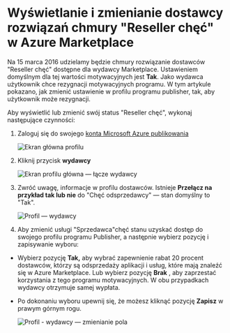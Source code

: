 <properties
   pageTitle="Jak wyświetlić i zmienić dostawcy rozwiązań chmury sprzedawcy chęć | Microsoft Azure"
   description="Jak wyświetlić i zmienić wybór chęć odsprzedawcy dostawcy"
   services="marketplace-publishing"
   documentationCenter="na"
   authors="DavidBosland"
   manager="lakoch"
   editor=""/>

<tags
   ms.service="marketplace"
   ms.devlang="na"
   ms.topic="article"
   ms.tgt_pltfrm="na"
   ms.workload="na"
   ms.date="02/10/2016"
   ms.author="DavidBosland"/>

# <a name="view-and-change-your-cloud-solution-provider-reseller-incentive-in-the-azure-marketplace"></a>Wyświetlanie i zmienianie dostawcy rozwiązań chmury "Reseller chęć" w Azure Marketplace

Na 15 marca 2016 udzielamy będzie chmury rozwiązanie dostawców "Reseller chęć" dostępne dla wydawcy Marketplace.  Ustawieniem domyślnym dla tej wartości motywacyjnych jest **Tak**.  Jako wydawca użytkownik chce rezygnacji motywacyjnych programu.  W tym artykule pokazano, jak zmienić ustawienie w profilu programu publisher, tak, aby użytkownik może rezygnacji.

Aby wyświetlić lub zmienić swój status "Reseller chęć", wykonaj następujące czynności:

1.  Zaloguj się do swojego [konta Microsoft Azure publikowania](https://publish.windowsazure.com/workspace)

    ![Ekran główna profilu][1]

2.  Kliknij przycisk **wydawcy**

    ![Ekran profilu główna — łącze wydawcy][2]

3.  Zwróć uwagę, informacje w profilu dostawców.  Istnieje **Przełącz na przykład tak lub nie** do "Chęć odsprzedawcy" — stan domyślny to "Tak".

    ![Profil — wydawcy][3]

4.  Aby zmienić usługi "Sprzedawca"chęć stanu uzyskać dostęp do swojego profilu programu Publisher, a następnie wybierz pozycję i zapisywanie wyboru:

  - Wybierz pozycję **Tak,** aby wybrać zapewnienie rabat 20 procent dostawców, którzy są odsprzedaży aplikacji i usług, które mają znaleźć się w Azure Marketplace.  Lub wybierz pozycję **Brak** , aby zaprzestać korzystania z tego programu motywacyjnych.  W obu przypadkach wydawcy otrzymuje samej wypłata.

  - Po dokonaniu wyboru upewnij się, że możesz kliknąć pozycję **Zapisz** w prawym górnym rogu.

    ![Profil - wydawcy — zmienianie pola][4]

[1]: ./media/marketplace-publishing-csp-incentive/profile-stock.png
[2]: ./media/marketplace-publishing-csp-incentive/profile-boxes.png
[3]: ./media/marketplace-publishing-csp-incentive/profile-publishers-boxes.png
[4]: ./media/marketplace-publishing-csp-incentive/profile-publishers-change-boxes.png
